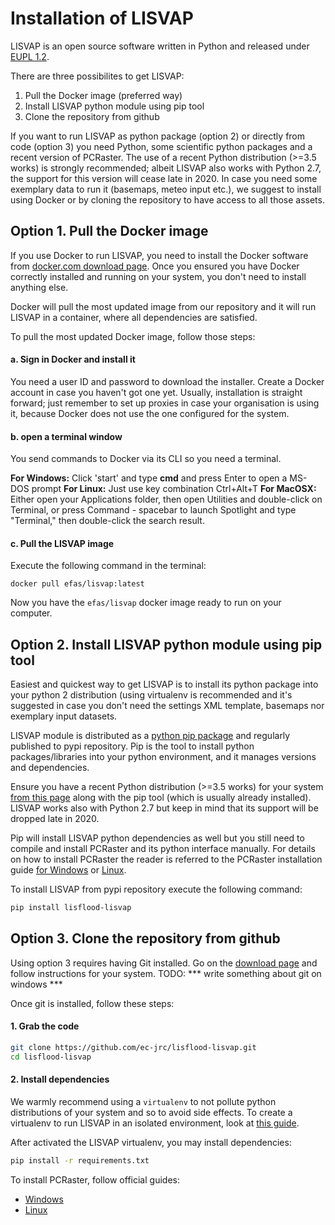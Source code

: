 # Installation of LISVAP

LISVAP is an open source software written in Python and released under [EUPL 1.2](https://joinup.ec.europa.eu/collection/eupl/eupl-text-11-12). 

There are three possibilites to get LISVAP:

1. Pull the Docker image (preferred way)
2. Install LISVAP python module using pip tool
3. Clone the repository from github

If you want to run LISVAP as python package (option 2) or directly from code (option 3) you need Python, some scientific python packages and a recent version of PCRaster. The use of a recent Python distribution (>=3.5 works) is strongly recommended; albeit LISVAP also works with Python 2.7, the support for this version will cease late in 2020.
In case you need some exemplary data to run it (basemaps, meteo input etc.), we suggest to install using Docker or by cloning the repository to have access to all those assets.


## Option 1. Pull the Docker image

If you use Docker to run LISVAP, you need to install the Docker software from [docker.com download page](https://www.docker.com/get-started). 
Once you ensured you have Docker correctly installed and running on your system, you don't need to install anything else. 

Docker will pull the most updated image from our repository and it will run LISVAP in a container, where all dependencies are satisfied.

To pull the most updated Docker image, follow those steps: 


#### a. Sign in Docker and install it

You need a user ID and password to download the installer. Create a Docker account in case you haven't got one yet. 
Usually, installation is straight forward; just remember to set up proxies in case your organisation is using it, because Docker does not use the one configured for the system.

#### b. open a terminal window

You send commands to Docker via its CLI so you need a terminal.

**For Windows:** Click 'start' and type **cmd** and press Enter to open a MS-DOS prompt
**For Linux:** Just use key combination Ctrl+Alt+T
**For MacOSX:**  Either open your Applications folder, then open Utilities and double-click on Terminal, or press Command - spacebar to launch Spotlight and type "Terminal," then double-click the search result.

#### c. Pull the LISVAP image
Execute the following command in the terminal:

`docker pull efas/lisvap:latest`

Now you have the `efas/lisvap` docker image ready to run on your computer.

## Option 2. Install LISVAP python module using pip tool

Easiest and quickest way to get LISVAP is to install its python package into your python 2 distribution (using virtualenv is recommended
 and it's suggested in case you don't need the settings XML template, basemaps nor exemplary input datasets. 

LISVAP module is distributed as a [python pip package](https://pypi.org/project/lisflood-lisvap/) and regularly published to pypi repository. 
Pip is the tool to install python packages/libraries into your python environment, and it manages versions and dependencies.  

Ensure you have a recent Python distribution (>=3.5 works) for your system [from this page](https://www.python.org/downloads/release/python-2716/) along with the pip tool (which is usually already installed).
LISVAP works also with Python 2.7 but keep in mind that its support will be dropped late in 2020.

Pip will install LISVAP python dependencies as well but you still need to compile and install PCRaster and its python interface manually.
For details on how to install PCRaster the reader is referred to the PCRaster installation guide [for Windows](http://pcraster.geo.uu.nl/quick-start-guide/) 
or [Linux](http://pcraster.geo.uu.nl/getting-started/pcraster-on-linux/).

To install LISVAP from pypi repository execute the following command:

```bash
pip install lisflood-lisvap
```


## Option 3. Clone the repository from github

Using option 3 requires having Git installed. Go on the [download page](https://git-scm.com/book/en/v2/Getting-Started-Installing-Git) and follow instructions for your system.
TODO:  *** write something about git on windows ***


Once git is installed, follow these steps:

#### 1. Grab the code


```bash
git clone https://github.com/ec-jrc/lisflood-lisvap.git
cd lisflood-lisvap
```

#### 2. Install dependencies

We warmly recommend using a `virtualenv` to not pollute python distributions of your system and so to avoid side effects.
To create a virtualenv to run LISVAP in an isolated environment, look at [this guide](https://docs.python-guide.org/dev/virtualenvs/#lower-level-virtualenv). 

After activated the LISVAP virtualenv, you may install dependencies:
 
```bash
pip install -r requirements.txt
```

To install PCRaster, follow official guides:

* [Windows](http://pcraster.geo.uu.nl/quick-start-guide/) 
* [Linux](http://pcraster.geo.uu.nl/getting-started/pcraster-on-linux/)
